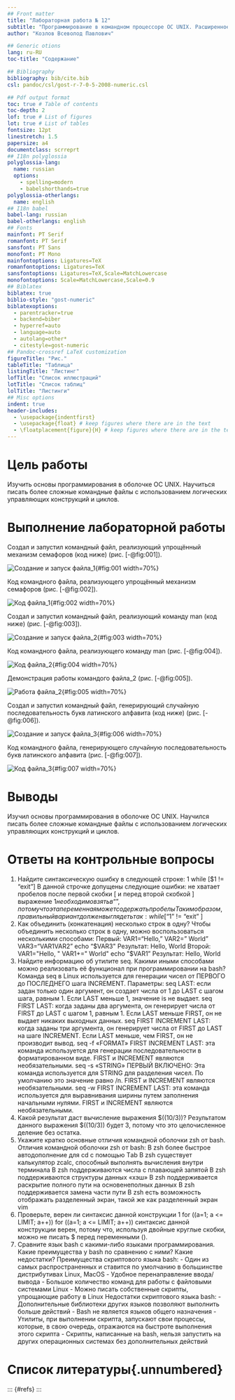 ```yaml
---
## Front matter
title: "Лабораторная работа № 12"
subtitle: "Программирование в командном процессоре ОС UNIX. Расширенное программирование"
author: "Козлов Всеволод Павлович"

## Generic otions
lang: ru-RU
toc-title: "Содержание"

## Bibliography
bibliography: bib/cite.bib
csl: pandoc/csl/gost-r-7-0-5-2008-numeric.csl

## Pdf output format
toc: true # Table of contents
toc-depth: 2
lof: true # List of figures
lot: true # List of tables
fontsize: 12pt
linestretch: 1.5
papersize: a4
documentclass: scrreprt
## I18n polyglossia
polyglossia-lang:
  name: russian
  options:
	- spelling=modern
	- babelshorthands=true
polyglossia-otherlangs:
  name: english
## I18n babel
babel-lang: russian
babel-otherlangs: english
## Fonts
mainfont: PT Serif
romanfont: PT Serif
sansfont: PT Sans
monofont: PT Mono
mainfontoptions: Ligatures=TeX
romanfontoptions: Ligatures=TeX
sansfontoptions: Ligatures=TeX,Scale=MatchLowercase
monofontoptions: Scale=MatchLowercase,Scale=0.9
## Biblatex
biblatex: true
biblio-style: "gost-numeric"
biblatexoptions:
  - parentracker=true
  - backend=biber
  - hyperref=auto
  - language=auto
  - autolang=other*
  - citestyle=gost-numeric
## Pandoc-crossref LaTeX customization
figureTitle: "Рис."
tableTitle: "Таблица"
listingTitle: "Листинг"
lofTitle: "Список иллюстраций"
lotTitle: "Список таблиц"
lolTitle: "Листинги"
## Misc options
indent: true
header-includes:
  - \usepackage{indentfirst}
  - \usepackage{float} # keep figures where there are in the text
  - \floatplacement{figure}{H} # keep figures where there are in the text
---
```


# Цель работы

Изучить основы программирования в оболочке ОС UNIX. Научиться писать более
сложные командные файлы с использованием логических управляющих конструкций
и циклов.

# Выполнение лабораторной работы

Создал и запустил командный файл, реализующий упрощённый механизм семафоров (код ниже) (рис. [-@fig:001]).

![Создание и запуск файла_1](image/1.png){#fig:001 width=70%}

Код командного файла, реализующего упрощённый механизм семафоров (рис. [-@fig:002]).

![Код файла_1](image/2.png){#fig:002 width=70%}

Создал и запустил командный файл, реализующий команду man (код ниже) (рис. [-@fig:003]).

![Создание и запуск файла_2](image/3.png){#fig:003 width=70%}

Код командного файла, реализующего команду man (рис. [-@fig:004]).

![Код файла_2](image/4.png){#fig:004 width=70%}

Демонстрация работы командого файла_2 (рис. [-@fig:005]).

![Работа файла_2](image/5.png){#fig:005 width=70%}

Создал и запустил командный файл, генерирующий случайную последовательность букв латинского алфавита (код ниже) (рис. [-@fig:006]).

![Создание и запуск файла_3](image/6.png){#fig:006 width=70%}

Код командного файла, генерирующего случайную последовательность букв латинского алфавита (рис. [-@fig:007]).

![Код файла_3](image/7.png){#fig:007 width=70%}

# Выводы

Изучил основы программирования в оболочке ОС UNIX. Научился писать более
сложные командные файлы с использованием логических управляющих конструкций
и циклов.

# Ответы на контрольные вопросы

1.	Найдите синтаксическую ошибку в следующей строке: 1 while [$1 != “exit”]
В данной строчке допущены следующие ошибки: не хватает пробелов после первой скобки [ и перед второй скобкой ] выражение $1 необходимо взять в “”, потому что эта переменная может содержать пробелы Таким образом, правильный вариант должен выглядеть так: while [ “$1” != “exit” ]
2.	Как объединить (конкатенация) несколько строк в одну?
Чтобы объединить несколько строк в одну, можно воспользоваться несколькими способами: Первый: VAR1=“Hello,” VAR2=” World” VAR3=“VAR1VAR2” echo “$VAR3" Результат: Hello, World Второй: VAR1="Hello, " VAR1+=" World" echo "$VAR1” Результат: Hello, World
3.	Найдите информацию об утилите seq. Какими иными способами можно реализовать её функционал при программировании на bash?
Команда seq в Linux используется для генерации чисел от ПЕРВОГО до ПОСЛЕДНЕГО шага INCREMENT. Параметры: seq LAST: если задан только один аргумент, он создает числа от 1 до LAST с шагом шага, равным 1. Если LAST меньше 1, значение is не выдает. seq FIRST LAST: когда заданы два аргумента, он генерирует числа от FIRST до LAST с шагом 1, равным 1. Если LAST меньше FIRST, он не выдает никаких выходных данных. seq FIRST INCREMENT LAST: когда заданы три аргумента, он генерирует числа от FIRST до LAST на шаге INCREMENT. Если LAST меньше, чем FIRST, он не производит вывод. seq -f «FORMAT» FIRST INCREMENT LAST: эта команда используется для генерации последовательности в форматированном виде. FIRST и INCREMENT являются необязательными. seq -s «STRING» ПЕРВЫЙ ВКЛЮЧЕНО: Эта команда используется для STRING для разделения чисел. По умолчанию это значение равно /n. FIRST и INCREMENT являются необязательными. seq -w FIRST INCREMENT LAST: эта команда используется для выравнивания ширины путем заполнения начальными нулями. FIRST и INCREMENT являются необязательными.
4.	Какой результат даст вычисление выражения $((10/3))?
Результатом данного выражения $((10/3)) будет 3, потому что это целочисленное деление без остатка.
5.	Укажите кратко основные отличия командной оболочки zsh от bash.
Отличия командной оболочки zsh от bash: В zsh более быстрое автодополнение для cd с помощью Тab В zsh существует калькулятор zcalc, способный выполнять вычисления внутри терминала В zsh поддерживаются числа с плавающей запятой В zsh поддерживаются структуры данных «хэш» В zsh поддерживается раскрытие полного пути на основенеполных данных В zsh поддерживается замена части пути В zsh есть возможность отображать разделенный экран, такой же как разделенный экран vim
6.	Проверьте, верен ли синтаксис данной конструкции 1 for ((a=1; a <= LIMIT; a++))
for ((a=1; a <= LIMIT; a++)) синтаксис данной конструкции верен, потому что, используя двойные круглые скобки, можно не писать $ перед переменными ().
7.	Сравните язык bash с какими-либо языками программирования. Какие преимущества у bash по сравнению с ними? Какие недостатки?
Преимущества скриптового языка bash: - Один из самых распространенных и ставится по умолчанию в большинстве дистрибутивах Linux, MacOS - Удобное перенаправление ввода/вывода - Большое количество команд для работы с файловыми системами Linux - Можно писать собственные скрипты, упрощающие работу в Linux Недостатки скриптового языка bash: - Дополнительные библиотеки других языков позволяют выполнить больше действий - Bash не является языков общего назначения - Утилиты, при выполнении скрипта, запускают свои процессы, которые, в свою очередь, отражаются на быстроте выполнения этого скрипта - Скрипты, написанные на bash, нельзя запустить на других операционных системах без дополнительных действий

# Список литературы{.unnumbered}

::: {#refs}
:::
